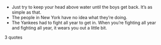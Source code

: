  - Just try to keep your head above water until the boys get back. It’s as simple as that.
 - The people in New York have no idea what they’re doing.
 - The Yankees had to fight all year to get in. When you’re fighting all year and fighting all year, it wears you out a little bit.

3 quotes